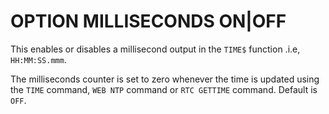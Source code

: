 # OPTION MILLISECONDS ON|OFF

This enables or disables a millisecond output in the `TIME$` function .i.e, `HH:MM:SS.mmm`.

The milliseconds counter is set to zero whenever the time is updated using the `TIME` command, `WEB NTP` command or `RTC GETTIME`
command. Default is `OFF`.

